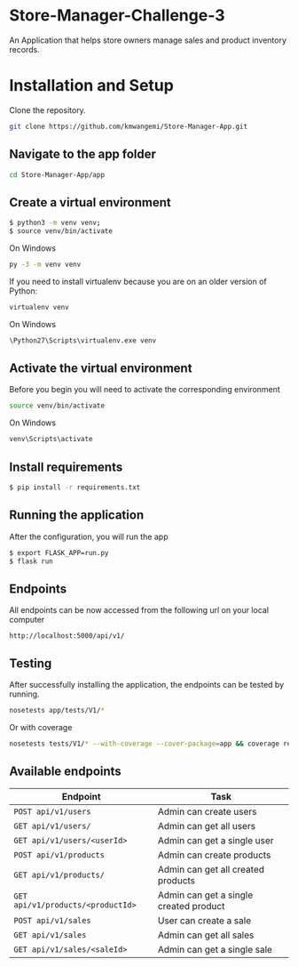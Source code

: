 

# Store-Manager-Challenge-3
An Application that helps store owners manage sales and product inventory records.

# Installation and Setup
Clone the repository.
```bash
git clone https://github.com/kmwangemi/Store-Manager-App.git
```
## Navigate to the app folder
```bash
cd Store-Manager-App/app
```

## Create a virtual environment

```bash
$ python3 -m venv venv;
$ source venv/bin/activate
```
On Windows
```bash
py -3 -m venv venv
```
If you need to install virtualenv because you are on an older version of Python:
```bash
virtualenv venv
```
On Windows
```bash
\Python27\Scripts\virtualenv.exe venv
```

## Activate the virtual environment
Before you begin you will need to activate the corresponding environment
```bash
source venv/bin/activate
```
On Windows
```bash
venv\Scripts\activate
```

## Install requirements
```bash
$ pip install -r requirements.txt
```

## Running the application
After the configuration, you will run the app 
```bash
$ export FLASK_APP=run.py
$ flask run
```

## Endpoints
All endpoints can be now accessed from the following url on your local computer
```
http://localhost:5000/api/v1/
```

## Testing
After successfully installing the application, the endpoints can be tested by running.
```bash
nosetests app/tests/V1/*
```

Or with coverage
```bash
nosetests tests/V1/* --with-coverage --cover-package=app && coverage report
```
## Available endpoints
|  Endpoint  | Task  |
|  ---  | --- |
| `POST api/v1/users` | Admin can create users | 
| `GET api/v1/users/` | Admin can get all users |
| `GET api/v1/users/<userId>` | Admin can get a single user |
| `POST api/v1/products` | Admin can create products | 
| `GET api/v1/products/` | Admin can get all created products |
| `GET api/v1/products/<productId>` | Admin can get a single created product |
| `POST api/v1/sales` | User can create a sale | 
| `GET api/v1/sales` | Admin can get all sales |
| `GET api/v1/sales/<saleId>` | Admin can get a single sale |



